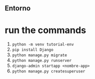 ## Entorno
# run the commands
1. ```python -m venv tutorial-env```
2. ```pip install Django```
3. ```python manage.py migrate```
4. ```python manage.py runserver```
5. ```django-admin startapp <nombre-app>```
6. ```python manage.py createsuperuser```